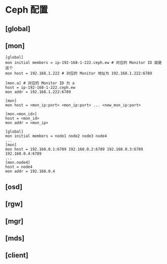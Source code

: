 # Ceph 配置

## [global]

## [mon]

```plain
[global]
mon initial members = ip-192-168-1-222.ceph.ew # 对应的 Monitor ID 就是这个
mon host = 192.168.1.222 # 对应的 Monitor 地址为 192.168.1.222:6789
```

```plain
[mon.a] # 对应的 Monitor ID 为 a
host = ip-192-168-1-222.ceph.ew
mon addr = 192.168.1.222:6789
```

```syntax
[mon]
mon host = <mon_ip:port> <mon_ip:port> ... <new_mon_ip:port>

[mon.<mon_id>]
host = <mon_id>
mon addr = <mon_ip>
```

```syntax
[global]
mon initial members = node1 node2 node3 node4
...
[mon]
mon host = 192.168.0.1:6789 192.168.0.2:6789 192.168.0.3:6789 192.168.0.4:6789
...
[mon.node4]
host = node4
mon addr = 192.168.0.4
```

## [osd]

## [rgw]

## [mgr]

## [mds]

## [client]